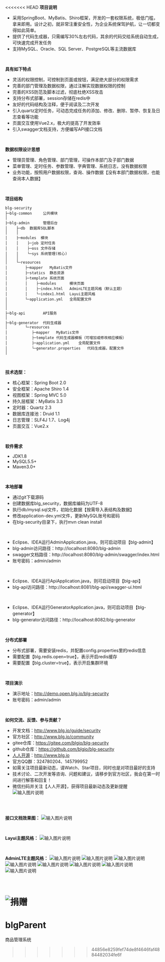 <<<<<<< HEAD
**项目说明** 
- 采用SpringBoot、MyBatis、Shiro框架，开发的一套权限系统，极低门槛，拿来即用。设计之初，就非常注重安全性，为企业系统保驾护航，让一切都变得如此简单。
- 提供了代码生成器，只需编写30%左右代码，其余的代码交给系统自动生成，可快速完成开发任务
- 支持MySQL、Oracle、SQL Server、PostgreSQL等主流数据库
<br>

**具有如下特点** 
- 灵活的权限控制，可控制到页面或按钮，满足绝大部分的权限需求
- 完善的部门管理及数据权限，通过注解实现数据权限的控制
- 完善的XSS防范及脚本过滤，彻底杜绝XSS攻击
- 支持分布式部署，session存储在redis中
- 友好的代码结构及注释，便于阅读及二次开发
- 引入quartz定时任务，可动态完成任务的添加、修改、删除、暂停、恢复及日志查看等功能
- 页面交互使用Vue2.x，极大的提高了开发效率
- 引入swagger文档支持，方便编写API接口文档

<br>

**数据权限设计思想** 
- 管理员管理、角色管理、部门管理，可操作本部门及子部门数据
- 菜单管理、定时任务、参数管理、字典管理、系统日志，没有数据权限
- 业务功能，按照用户数据权限，查询、操作数据【没有本部门数据权限，也能查询本人数据】

<br> 

**项目结构** 
```
blg-security
├─blg-common     公共模块
│ 
├─blg-admin      管理后台
│    ├─db  数据库SQL脚本
│    │ 
│    ├─modules  模块
│    │    ├─job 定时任务
│    │    ├─oss 文件存储
│    │    └─sys 系统管理(核心)
│    │ 
│    └─resources 
│        ├─mapper   MyBatis文件
│        ├─statics  静态资源
│        ├─template 系统页面
│        │    ├─modules      模块页面
│        │    ├─index.html   AdminLTE主题风格（默认主题）
│        │    └─index1.html  Layui主题风格
│        └─application.yml   全局配置文件
│       
│ 
├─blg-api        API服务
│ 
├─blg-generator  代码生成器
│        └─resources 
│           ├─mapper   MyBatis文件
│           ├─template 代码生成器模板（可增加或修改相应模板）
│           ├─application.yml    全局配置文件
│           └─generator.properties   代码生成器，配置文件
│
```

<br>

 **技术选型：** 
- 核心框架：Spring Boot 2.0
- 安全框架：Apache Shiro 1.4
- 视图框架：Spring MVC 5.0
- 持久层框架：MyBatis 3.3
- 定时器：Quartz 2.3
- 数据库连接池：Druid 1.1
- 日志管理：SLF4J 1.7、Log4j
- 页面交互：Vue2.x

<br>

 **软件需求** 
- JDK1.8
- MySQL5.5+
- Maven3.0+

<br>

 **本地部署**
- 通过git下载源码
- 创建数据库blg_security，数据库编码为UTF-8
- 执行db/mysql.sql文件，初始化数据【按需导入表结构及数据】
- 修改application-dev.yml文件，更新MySQL账号和密码
- 在blg-security目录下，执行mvn clean install
<br>

- Eclipse、IDEA运行AdminApplication.java，则可启动项目【blg-admin】
- blg-admin访问路径：http://localhost:8080/blg-admin
- swagger文档路径：http://localhost:8080/blg-admin/swagger/index.html
- 账号密码：admin/admin

<br>

- Eclipse、IDEA运行ApiApplication.java，则可启动项目【blg-api】
- blg-api访问路径：http://localhost:8081/blg-api/swagger-ui.html

<br>

- Eclipse、IDEA运行GeneratorApplication.java，则可启动项目【blg-generator】
- blg-generator访问路径：http://localhost:8082/blg-generator


<br>

 **分布式部署**
- 分布式部署，需要安装redis，并配置config.properties里的redis信息
- 需要配置【blg.redis.open=true】，表示开启redis缓存
- 需要配置【blg.cluster=true】，表示开启集群环境

<br>

 **项目演示**
- 演示地址：http://demo.open.blg.io/blg-security
- 账号密码：admin/admin

<br>

**如何交流、反馈、参与贡献？** 
- 开发文档：http://www.blg.io/guide/security
- 官方社区：http://www.blg.io/community
- gitee仓库：https://gitee.com/blgio/blg-security
- github仓库：https://github.com/blgio/blg-security
- [人人开源](http://www.blg.io)：http://www.blg.io   
- 官方QQ群：324780204、145799952
- 如需关注项目最新动态，请Watch、Star项目，同时也是对项目最好的支持
- 技术讨论、二次开发等咨询、问题和建议，请移步到官方社区，我会在第一时间进行解答和回复！
- 微信扫码并关注【人人开源】，获得项目最新动态及更新提醒<br>
![输入图片说明](http://cdn.blg.io/47c26201804031918312618.jpg "在这里输入图片标题")
<br>
<br>

**接口文档效果图：** 
![输入图片说明](http://cdn.blg.io/img/c8dae596146248d8b4d0639738c2932b "在这里输入图片标题")

<br>

**Layui主题风格：**
![输入图片说明](http://cdn.blg.io/img/1013aa91fe8542b7b05d82bc9444433a "在这里输入图片标题")

<br>

**AdminLTE主题风格：**
![输入图片说明](http://cdn.blg.io/img/f9762bc6574545ce908e271995efcf1c "在这里输入图片标题")
![输入图片说明](http://cdn.blg.io/img/a1b8bf1ea3db4844a8652a9cf84048cc "在这里输入图片标题")
![输入图片说明](http://cdn.blg.io/img/e542060605f94b3ebec699b0afffc22d "在这里输入图片标题")
![输入图片说明](http://cdn.blg.io/img/c94be5b4bf0d4387b18e119c91b1a986 "在这里输入图片标题")
![输入图片说明](http://cdn.blg.io/img/ae8c683a01c74d8dbc52d62547efda31 "在这里输入图片标题")
![输入图片说明](http://cdn.blg.io/img/ca38bcf3717c427d82dd67d86b744e18 "在这里输入图片标题")
![输入图片说明](http://cdn.blg.io/img/4862ec46a9ad469b90c30788c4707e35 "在这里输入图片标题")
![输入图片说明](http://cdn.blg.io/img/5d8e7243d30a4421b90f15394b6d1ccd "在这里输入图片标题")

<br>

![捐赠](http://cdn.blg.io/donate.jpg "捐赠") 
=======
# blgParent
商品管理系统
>>>>>>> 44856e8259fef74de8f4646faf4884482034fe6f
